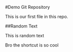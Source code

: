 #Demo Git Repository

This is our first file in this repo. 

##Random Text

This is random text 

Bro the shortcut is so cool 
